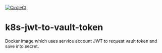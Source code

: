 [![CircleCI](https://circleci.com/gh/giantswarm/{APP-NAME}-app.svg?style=shield)](https://circleci.com/gh/giantswarm/{APP-NAME}-app)

# k8s-jwt-to-vault-token

Docker image which uses service account JWT to request vault token and save into secret.